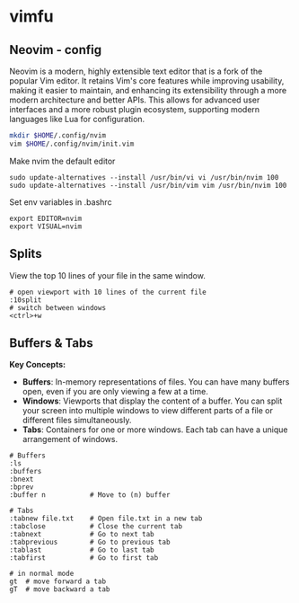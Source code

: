 # vimfu

## Neovim - config 
Neovim is a modern, highly extensible text editor that is a fork of the popular Vim editor. It retains Vim's core features while improving usability, making it easier to maintain, and enhancing its extensibility through a more modern architecture and better APIs. This allows for advanced user interfaces and a more robust plugin ecosystem, supporting modern languages like Lua for configuration. 

```bash
mkdir $HOME/.config/nvim
vim $HOME/.config/nvim/init.vim
```

Make nvim the default editor
```
sudo update-alternatives --install /usr/bin/vi vi /usr/bin/nvim 100
sudo update-alternatives --install /usr/bin/vim vim /usr/bin/nvim 100
```
Set env variables in .bashrc
```
export EDITOR=nvim
export VISUAL=nvim
```

## Splits 
View the top 10 lines of your file in the same window.
```
# open viewport with 10 lines of the current file
:10split
# switch between windows
<ctrl>+w
```

## Buffers & Tabs
**Key Concepts:**
- **Buffers**: In-memory representations of files. You can have many buffers open, even if you are only viewing a few at a time.
- **Windows**: Viewports that display the content of a buffer. You can split your screen into multiple windows to view different parts of a file or different files simultaneously.
- **Tabs**: Containers for one or more windows. Each tab can have a unique arrangement of windows.

```
# Buffers
:ls
:buffers
:bnext
:bprev
:buffer n           # Move to (n) buffer

# Tabs
:tabnew file.txt    # Open file.txt in a new tab
:tabclose           # Close the current tab
:tabnext            # Go to next tab
:tabprevious        # Go to previous tab
:tablast            # Go to last tab
:tabfirst           # Go to first tab

# in normal mode
gt  # move forward a tab
gT  # move backward a tab
```


